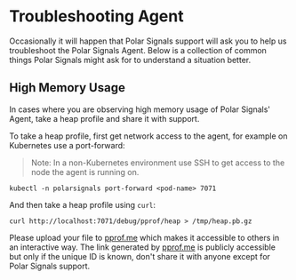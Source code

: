 # Troubleshooting Agent

Occasionally it will happen that Polar Signals support will ask you to help us troubleshoot the Polar Signals Agent.
Below is a collection of common things Polar Signals might ask for to understand a situation better.

## High Memory Usage

In cases where you are observing high memory usage of Polar Signals' Agent, take a heap profile and share it with support.

To take a heap profile, first get network access to the agent, for example on Kubernetes use a port-forward:

> Note: In a non-Kubernetes environment use SSH to get access to the node the agent is running on.

```
kubectl -n polarsignals port-forward <pod-name> 7071
```

And then take a heap profile using `curl`:

```
curl http://localhost:7071/debug/pprof/heap > /tmp/heap.pb.gz
```

Please upload your file to [pprof.me](https://pprof.me/) which makes it accessible to others in an interactive way.
The link generated by [pprof.me](https://pprof.me/) is publicly accessible but only if the unique ID is known,
don't share it with anyone except for Polar Signals support.
